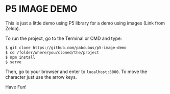 # P5 IMAGE DEMO
This is just a little demo using P5 library for a demo using images (Link from Zelda).

To run the project, go to the Terminal or CMD and type:
```sh
$ git clone https://github.com/pabcubus/p5-image-demo
$ cd /folder/where/you/cloned/the/project
$ npm install
$ serve
```

Then, go to your browser and enter to `localhost:3000`. To move the character just use the arrow keys.

Have Fun!
